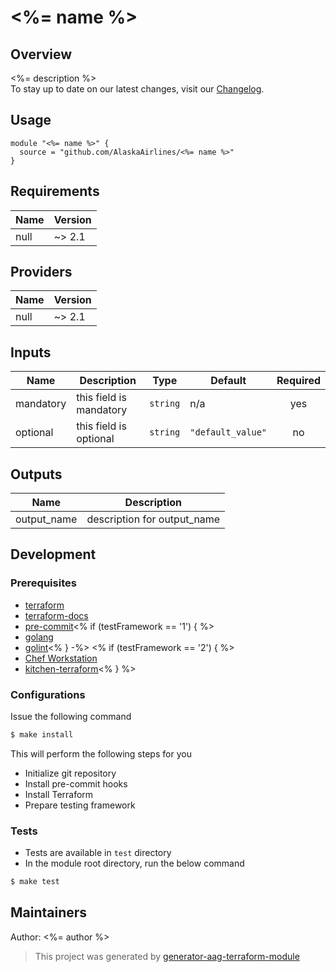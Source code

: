 # <%= name %>

## Overview

<%= description %>  
To stay up to date on our latest changes, visit our [Changelog](./docs/CHANGELOG.md).

## Usage

```hcl
module "<%= name %>" {
  source = "github.com/AlaskaAirlines/<%= name %>"
}
```

<!-- BEGINNING OF PRE-COMMIT-TERRAFORM DOCS HOOK -->
## Requirements

| Name | Version |
|------|---------|
| null | ~> 2.1 |

## Providers

| Name | Version |
|------|---------|
| null | ~> 2.1 |

## Inputs

| Name | Description | Type | Default | Required |
|------|-------------|------|---------|:--------:|
| mandatory | this field is mandatory | `string` | n/a | yes |
| optional | this field is optional | `string` | `"default_value"` | no |

## Outputs

| Name | Description |
|------|-------------|
| output\_name | description for output\_name |

<!-- END OF PRE-COMMIT-TERRAFORM DOCS HOOK -->

## Development

### Prerequisites

- [terraform](https://learn.hashicorp.com/terraform/getting-started/install#installing-terraform)
- [terraform-docs](https://github.com/segmentio/terraform-docs)
- [pre-commit](https://pre-commit.com/#install)<% if (testFramework == '1') { %>
- [golang](https://golang.org/doc/install#install)
- [golint](https://github.com/golang/lint#installation)<% } -%>
<% if (testFramework == '2') { %>
- [Chef Workstation](https://downloads.chef.io/chef-workstation/)
- [kitchen-terraform](https://rubygems.org/gems/kitchen-terraform)<% } %>

### Configurations

Issue the following command

```sh
$ make install
```

This will perform the following steps for you

- Initialize git repository
- Install pre-commit hooks
- Install Terraform
- Prepare testing framework

### Tests

- Tests are available in `test` directory
- In the module root directory, run the below command

```sh
$ make test
```

## Maintainers

Author: <%= author %>

> This project was generated by [generator-aag-terraform-module](https://github.com/AlaskaAirlines/generator-aag-terraform-module)
